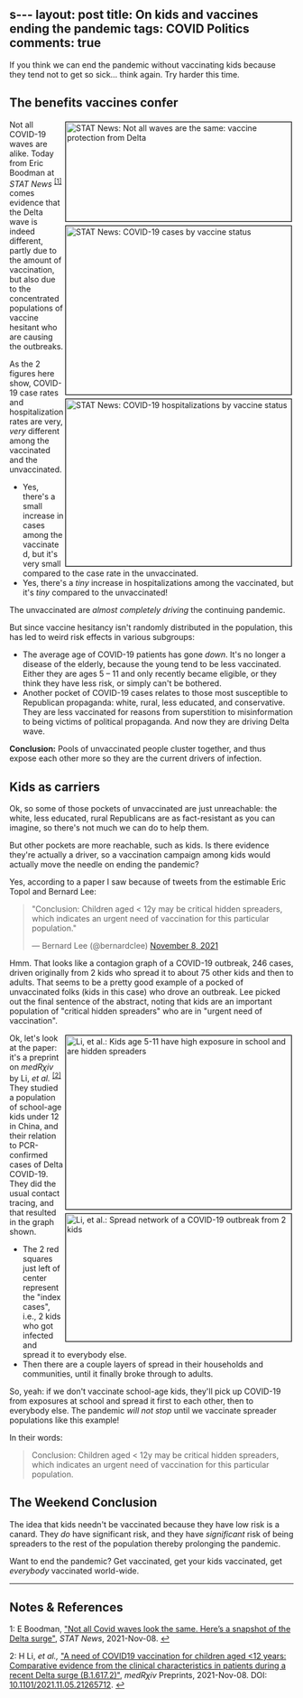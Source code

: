 s---
layout: post
title: On kids and vaccines ending the pandemic
tags: COVID Politics
comments: true
---

If you think we can end the pandemic without vaccinating kids because they tend not to get
so sick&hellip; think again.  Try harder this time.  


## The benefits vaccines confer  

<img src="{{ site.baseurl }}/images/2021-11-09-vac-eff-and-kids-stat-1.jpg" width="400" height="176" alt="STAT News: Not all waves are the same: vaccine protection from Delta" title="STAT News: Not all waves are the same: vaccine protection from Delta" style="float: right; margin: 3px 3px 3px 3px; border: 1px solid #000000;">
<img src="{{ site.baseurl }}/images/2021-11-09-vac-eff-and-kids-stat-3.jpg" width="400" height="299" alt="STAT News: COVID-19 cases by vaccine status" title="STAT News: COVID-19 cases by vaccine status" style="float: right; margin: 3px 3px 3px 3px; border: 1px solid #000000;">
<img src="{{ site.baseurl }}/images/2021-11-09-vac-eff-and-kids-stat-2.jpg" width="400" height="296" alt="STAT News: COVID-19 hospitalizations by vaccine status" title="STAT News: COVID-19 hospitalizations by vaccine status" style="float: right; margin: 3px 3px 3px 3px; border: 1px solid #000000;">

Not all COVID-19 waves are alike.  Today from Eric Boodman at 
_STAT News_ <sup id="fn1a">[[1]](#fn1)</sup> comes evidence that the Delta wave is indeed
different, partly due to the amount of vaccination, but also due to the concentrated
populations of vaccine hesitant who are causing the outbreaks.  

As the 2 figures here show, COVID-19 case rates and hospitalization rates are very, _very_
different among the vaccinated and the unvaccinated.  
- Yes, there's a small increase in cases among the vaccinated, but it's very small compared
  to the case rate in the unvaccinated.  
- Yes, there's a _tiny_ increase in hospitalizations among the vaccinated, but it's _tiny_
  compared to the unvaccinated!  
  
The unvaccinated are _almost completely driving_ the continuing pandemic.  

But since vaccine hesitancy isn't randomly distributed in the population, this has led to
weird risk effects in various subgroups:  
- The average age of COVID-19 patients has gone _down_.  It's no longer a disease of the
  elderly, because the young tend to be less vaccinated.  Either they are ages 5 &ndash;
  11 and only recently became eligible, or they think they have less risk, or simply can't
  be bothered.  
- Another pocket of COVID-19 cases relates to those most susceptible to Republican
  propaganda: white, rural, less educated, and conservative.  They are less vaccinated for
  reasons from superstition to misinformation to being victims of political propaganda.
  And now they are driving Delta wave.  
  
  
__Conclusion:__ Pools of unvaccinated people cluster together, and thus expose each other
more so they are the current drivers of infection.  


## Kids as carriers  

Ok, so some of those pockets of unvaccinated are just unreachable: the white, less
educated, rural Republicans are as fact-resistant as you can imagine, so there's not much
we can do to help them.  

But other pockets are more reachable, such as kids.  Is there evidence they're actually a
driver, so a vaccination campaign among kids would actually move the needle on ending the
pandemic?  

Yes, according to a paper I saw because of tweets from the estimable Eric Topol and
Bernard Lee:  

<blockquote class="twitter-tweet">
  <p lang="en" dir="ltr">
    "Conclusion: Children aged &lt; 12y may be critical hidden spreaders, which indicates
	an urgent need of vaccination for this particular population."  
  </p>&mdash; Bernard Lee (@bernardclee) <a href="https://twitter.com/bernardclee/status/1457815116347437058?ref_src=twsrc%5Etfw">November 8, 2021</a>
</blockquote>
<script async src="https://platform.twitter.com/widgets.js"></script>

Hmm.  That looks like a contagion graph of a COVID-19 outbreak, 246 cases, driven
originally from 2 kids who spread it to about 75 other kids and then to adults.  That
seems to be a pretty good example of a pocked of unvaccinated folks (kids in this case)
who drove an outbreak.  Lee picked out the final sentence of the abstract, noting that
kids are an important population of "critical hidden spreaders" who are in "urgent need of
vaccination".  

<img src="{{ site.baseurl }}/images/2021-11-09-vac-eff-and-kids-medrxiv-li-1.jpg" width="400" height="308" alt="Li, et al.: Kids age 5-11 have high exposure in school and are hidden spreaders" title="Li, et al.: Kids age 5-11 have high exposure in school and are hidden spreaders" style="float: right; margin: 3px 3px 3px 3px; border: 1px solid #000000;">
<img src="{{ site.baseurl }}/images/2021-11-09-vac-eff-and-kids-medrxiv-li-2.jpg" width="400" height="226" alt="Li, et al.: Spread network of a COVID-19 outbreak from 2 kids" title="Li, et al.: Spread network of a COVID-19 outbreak from 2 kids" style="float: right; margin: 3px 3px 3px 3px; border: 1px solid #000000;">

Ok, let's look at the paper: it's a preprint on _medR&chi;iv_ by Li, 
_et al._ <sup id="fn2a">[[2]](#fn2)</sup>  They studied a population of school-age kids
under 12 in China, and their relation to PCR-confirmed cases of Delta COVID-19.  They did
the usual contact tracing, and that resulted in the graph shown.  
- The 2 red squares just left of center represent the "index cases", i.e., 2 kids who got
  infected and spread it to everybody else.  
- Then there are a couple layers of spread in their households and communities, until it
  finally broke through to adults.  
  
So, yeah: if we don't vaccinate school-age kids, they'll pick up COVID-19 from exposures
at school and spread it first to each other, then to everybody else.  The pandemic 
_will not stop_ until we vaccinate spreader populations like this example!  

In their words:  

> Conclusion: Children aged &lt; 12y may be critical hidden spreaders, which indicates an
> urgent need of vaccination for this particular population.  


## The Weekend Conclusion  

The idea that kids needn't be vaccinated because they have low risk is a canard.  They
_do_ have significant risk, and they have _significant_ risk of being spreaders to the
rest of the population thereby prolonging the pandemic.  

Want to end the pandemic?  Get vaccinated, get your kids vaccinated, get _everybody_
vaccinated world-wide.  

---

## Notes &amp; References  

<!--
<sup id="fn1a">[[1]](#fn1)</sup>

<a id="fn1">1</a>: ***, ["***"](***), *** [↩](#fn1a)  

<img src="{{ site.baseurl }}/images/***" width="400" height="***" alt="***" title="***" style="float: right; margin: 3px 3px 3px 3px; border: 1px solid #000000;">

<iframe width="400" height="224" src="***" allow="accelerometer; encrypted-media; gyroscope; picture-in-picture" allowfullscreen style="float: right; margin: 3px 3px 3px 3px; border: 1px solid #000000;"></iframe>
-->

<a id="fn1">1</a>: E Boodman, ["Not all Covid waves look the same. Here’s a snapshot of the Delta surge"](https://www.statnews.com/2021/11/08/not-all-covid-waves-look-the-same-heres-a-snapshot-of-the-delta-surge/), _STAT News_, 2021-Nov-08. [↩](#fn1a)  

<a id="fn2">2</a>: H Li, _et al.,_ ["A need of COVID19 vaccination for children aged &lt;12 years: Comparative evidence from the clinical characteristics in patients during a recent Delta surge (B.1.617.2)"](https://www.medrxiv.org/content/10.1101/2021.11.05.21265712v1), _medR&chi;iv_ Preprints, 2021-Nov-08. DOI: [10.1101/2021.11.05.21265712](https://doi.org/10.1101/2021.11.05.21265712). [↩](#fn2a)  
